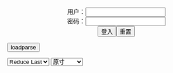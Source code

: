 <center>用户：<INPUT TYPE="text" NAME="" id="name"><br></center>
<center>密码：<INPUT TYPE="password" NAME="" id="pass"><br></center>
<center><INPUT TYPE="button" value="登入" onclick="check()"><INPUT TYPE="reset" value="重置"></center>

<div style="display: none" id="mdm" name="dmd">
  <button onclick="location.reload()">Cover 0</button>
</div>

<button style="display: none" name="dmd" onclick="toggleb()">toggle</button>
<button onclick="loadparse()">loadparse</button>

<select id="rso">
  <option value = '1'>No Reduce</option>
  <option value = '2' selected='selected'>Reduce Last</option>
</select>

<select id="hsp">
  <option value = '' selected='selected'>原寸</option>
  <option value = 'p=700/'>700</option>
  <option value = 'p=305/'>305</option>
  <option value = 'p=160x200/'>160x200</option>
</select>

<br>
<div style="display: none" id="mdc" name="dmd">
</div>

<pre style="display: none" id = "raw">
<!-- 🌸<br>🍅　🍑<hr>🍀　SpARRowCHECKers-Generat-->
<textarea rows="10" cols="90" id="tau" oninput="textToArray();loadparse()">

https://static5.hentai-cosplays.com/upload/20211209/252/257126/p=700/19.jpg
https://static5.hentai-cosplays.com/upload/20211208/248/253000/p=700/3.jpg
https://static5.hentai-cosplays.com/upload/20211209/251/256813/p=700/17.jpg
https://static5.hentai-cosplays.com/upload/20211209/251/256809/p=700/20.jpg
https://static6.hentai-cosplays.com/upload/20211221/261/267115/p=700/197.jpg
https://static8.porn-images-xxx.com/upload/20210509/914/935503/p=700/116.jpg
https://static10.porn-images-xxx.com/upload/20211230/1003/1026593/p=700/26.jpg
https://static7.porn-images-xxx.com/upload/20201008/838/857537/p=700/20.jpg
https://static7.porn-images-xxx.com/upload/20200924/836/855628/p=700/84.jpg
https://static5.hentai-cosplays.com/upload/20211106/245/250713/p=700/78.jpg
https://static10.porn-images-xxx.com/upload/20211220/986/1009516/p=700/60.jpg
https://static5.hentai-cosplays.com/upload/20211208/248/252964/p=700/3.jpg
https://static5.hentai-cosplays.com/upload/20211208/248/252992/p=700/3.jpg
https://static5.hentai-cosplays.com/upload/20211208/248/252963/p=700/3.jpg
https://static5.hentai-cosplays.com/upload/20211208/248/252967/p=700/2.jpg
https://static5.hentai-cosplays.com/upload/20211116/246/251637/p=700/9.jpg
https://static5.hentai-cosplays.com/upload/20211116/246/251638/p=700/10.jpg
https://static5.hentai-cosplays.com/upload/20211106/245/250719/p=700/117.jpg
https://static5.hentai-cosplays.com/upload/20211106/245/250711/p=700/51.jpg

</textarea><br><!-- 🍀<br>🍑　🍅<hr>🌸 -->

<textarea rows="30" cols="100" id="tar" oninput="loadparse()">

<font size="2"><b>
Azami – Jeanne Alter - エロコスプレ</b></font><br>
https://ja.hentai-cosplays.com/image/azami--jeanne-alter/

https://static5.hentai-cosplays.com/upload/20211209/252/257126/p=700/19.jpg

<font size="1" style="color:#DCDCDC"><b>2022/2/2 下午5:51:10</b></font><br>

<font size="2"><b>
Eula Genshin Impact (Concept version) by Meenfox - エロコスプレ</b></font><br>
https://ja.hentai-cosplays.com/image/eula-genshin-impact-concept-version-by-meenfox/

https://static5.hentai-cosplays.com/upload/20211208/248/253000/p=700/3.jpg

<font size="1" style="color:#DCDCDC"><b>2022/1/28 下午9:07:18</b></font><br>

<font size="2"><b>
Azami – Shion - エロコスプレ</b></font><br>
https://ja.hentai-cosplays.com/image/azami--shion/

https://static5.hentai-cosplays.com/upload/20211209/251/256813/p=700/17.jpg

<font size="1" style="color:#DCDCDC"><b>2022/1/25 下午8:58:00</b></font><br>

<font size="2"><b>
Azami – Sakura with Tsunade Design - エロコスプレ</b></font><br>
https://ja.hentai-cosplays.com/image/azami--sakura-with-tsunade-design/

https://static5.hentai-cosplays.com/upload/20211209/251/256809/p=700/20.jpg

<font size="1" style="color:#DCDCDC"><b>2022/1/25 下午8:57:52</b></font><br>

<font size="2"><b>
meenfox OnlyFans 套圖 [197P] - エロコスプレ</b></font><br>
https://ja.hentai-cosplays.com/image/meenfox-onlyfans-mantle-197p/

https://static6.hentai-cosplays.com/upload/20211221/261/267115/p=700/197.jpg

<font size="1" style="color:#DCDCDC"><b>2022/1/4 上午11:04:45</b></font><br>

<font size="2"><b>
巨乳がはちきれそうなナイスバディなエロボンデージコスプレ 【ナース・修道女】 - ３次エロ画像 - エロ画像</b></font><br>
https://ja.porn-images-xxx.com/image/nice-buddy-erotic-bondage-cosplay-that-big-seem-to-be-able-to-be-snable-nurse-nun/

https://static8.porn-images-xxx.com/upload/20210509/914/935503/p=700/116.jpg

<font size="1" style="color:#DCDCDC"><b>2021/12/30 下午2:28:51</b></font><br>

<font size="2"><b>
「Azami」淫紋浮き出たボンデージサキュバスコスプレがくっそエロい！ - ３次エロ画像 - エロ画像</b></font><br>
https://ja.porn-images-xxx.com/image/azami-bondage-succubus-cosplay-that-emerged-is-erotic/

https://static10.porn-images-xxx.com/upload/20211230/1003/1026593/p=700/26.jpg

<font size="1" style="color:#DCDCDC"><b>2021/12/31 下午5:42:24</b></font><br>

<font size="2"><b>
Azami - ３次エロ画像 - エロ画像</b></font><br>
https://ja.porn-images-xxx.com/image/azami-1/

https://static7.porn-images-xxx.com/upload/20201008/838/857537/p=700/20.jpg

<font size="1" style="color:#DCDCDC"><b>2021/12/31 下午5:45:11</b></font><br>

<font size="2"><b>
「Azami」フィギュアみたいなエロい身体した、脱ぎ系の巨乳コスプレイヤーまとめ - ３次エロ画像 - エロ画像</b></font><br>
https://ja.porn-images-xxx.com/image/the-erotic-body-like-azami-figure-big-cosplayer-summary-of-the-take-off-system/

https://static7.porn-images-xxx.com/upload/20200924/836/855628/p=700/84.jpg

<font size="1" style="color:#DCDCDC"><b>2021/12/31 下午5:45:18</b></font><br>

<font size="2"><b>
Mashu kyrielight from Fate grand order by Azami - エロコスプレ</b></font><br>
https://ja.hentai-cosplays.com/image/mashu-kyrielight-from-fate-grand-order-by-azami/

https://static6.hentai-cosplays.com/upload/20211217/258/263588/1.jpg
https://static6.hentai-cosplays.com/upload/20211217/258/263588/2.jpg
https://static6.hentai-cosplays.com/upload/20211217/258/263588/11.jpg
https://static6.hentai-cosplays.com/upload/20211217/258/263588/17.jpg

<font size="1" style="color:#DCDCDC"><b>2021/12/20 下午8:50:45</b></font><br>

<font size="2"><b>
Coser@水淼aqua Vol.097: 女天狗 (68 ảnh) - エロコスプレ</b></font><br>
https://ja.hentai-cosplays.com/image/coser-water-basin-aqua-vol097-female-tengu-68-nh/

https://static5.hentai-cosplays.com/upload/20211106/245/250713/6.jpg
https://static5.hentai-cosplays.com/upload/20211106/245/250713/8.jpg
https://static5.hentai-cosplays.com/upload/20211106/245/250713/9.jpg

<font size="1" style="color:#DCDCDC"><b>2021/12/17 下午2:14:24</b></font><br>

<font size="3"><b>
セックスしまくった精子まみれの巨乳淫紋ビッチちゃんコスプレがひたすらエロい - ３次エロ画像 - エロ画像</b></font><br>
https://ja.porn-images-xxx.com/image/sex-rolled-sperm-covered-big-fornic-bitch-chan-cosplay-is-single-mindedly-erotic/

<font size="1" style="color:#DCDCDC"><b>2021/12/21 下午1:29:59</b></font><br>

<font size="2"><b>
Kinoko Kazama by Meenfox - エロコスプレ</b></font><br>
https://ja.hentai-cosplays.com/image/kinoko-kazama-by-meenfox/

<font size="1" style="color:#DCDCDC"><b>2021/12/21 下午1:32:14</b></font><br>

<font size="2"><b>
Fubuki One Punch Man by Meenfox - エロコスプレ</b></font><br>
https://ja.hentai-cosplays.com/image/fubuki-one-punch-man-by-meenfox/

<font size="1" style="color:#DCDCDC"><b>2021/12/21 下午1:35:10</b></font><br>

<font size="2"><b>
Ankha by Meenfox - エロコスプレ</b></font><br>
https://ja.hentai-cosplays.com/image/ankha-by-meenfox/

<font size="1" style="color:#DCDCDC"><b>2021/12/21 下午2:18:29</b></font><br>

<font size="2"><b>
Black cyber bunny by Meenfox - エロコスプレ</b></font><br>
https://ja.hentai-cosplays.com/image/black-cyber-bunny-by-meenfox/

<font size="1" style="color:#DCDCDC"><b>2021/12/21 下午1:38:22</b></font><br>

<font size="2"><b>
2B NieR: Automata by Meenfox - エロコスプレ</b></font><br>
https://ja.hentai-cosplays.com/image/2b-nier-automata-by-meenfox/

https://static5.hentai-cosplays.com/upload/20211208/248/252966/p=700/2.jpg

<font size="1" style="color:#DCDCDC"><b>2021/12/21 下午2:19:19</b></font><br>

<font size="2"><b>
Meenfox - Sucrose - エロコスプレ</b></font><br>
https://ja.hentai-cosplays.com/image/meenfox-sucrose/

<font size="1" style="color:#DCDCDC"><b>2021/12/21 下午2:19:47</b></font><br>

<font size="2"><b>
Meenfox - Noelle - エロコスプレ</b></font><br>
https://ja.hentai-cosplays.com/image/meenfox-noelle/

<font size="1" style="color:#DCDCDC"><b>2021/12/21 下午2:21:19</b></font><br>

<font size="2"><b>
Coser@水淼aqua Vol.095: 碧蓝航线 新泽西 (107 ảnh) - エロコスプレ</b></font><br>
https://ja.hentai-cosplays.com/image/coser-water-qua-vol095-heki-yingyuan-xinxi-107-nh/

<font size="1" style="color:#DCDCDC"><b>2021/12/17 下午2:17:58</b></font><br>

<font size="2"><b>
Coser@水淼aqua Vol.099: 运动内衣 (41 ảnh + 1 video) - エロコスプレ</b></font><br>
https://ja.hentai-cosplays.com/image/coser-water-qua-vol099-nai-osabu-41-nh--1-video/

<font size="1" style="color:#DCDCDC"><b>2021/12/17 下午2:22:50</b></font><br>

</textarea>
</pre>

<script src="https://cdn.jsdelivr.net/npm/jquery@3.5.1/dist/jquery.min.js"></script>

<link rel="stylesheet" href="https://cdn.jsdelivr.net/gh/fancyapps/fancybox@3.5.7/dist/jquery.fancybox.min.css" />
<script src="https://cdn.jsdelivr.net/gh/fancyapps/fancybox@3.5.7/dist/jquery.fancybox.min.js"></script>

<script type="text/javascript">

var __urlRegex = /(\b(https?|ftp|file):\/\/[-A-Z0-9+&@#\/%?=~_|!:,.;]*[-A-Z0-9+&@#\/%=~_|])/ig;
var __imgRegex = /\.(?:jpe?g|gif|png)$/i;

textToArray();
loadparse();

function parseURL($string){

    var exp = __urlRegex;
    return $string.replace(exp,function(match){
            __imgRegex.lastIndex=0;
            if(__imgRegex.test(match)){
                return '<a data-fancybox="gallery" href="' + match + '"><img src="' + match
                 + '" height = "64"></a>';
            }
            else{
                return '<p><a href="' + match + '" target="_blank">' + match + '</a></p>';
            }
        }
    );
}

function textToArray(){
  var textArea = document.getElementById("tau");
  var arrayFromTextArea = textArea.value.split(String.fromCharCode(10));
  for ( var i = 0; i < arrayFromTextArea.length; i++ ) {
    generateM(arrayFromTextArea[i]);
  }
}

function generateM(url) {
  mdm.innerHTML += '<img src="' + TraceCover(url) + '" alt= "' + url
  + '" height = "64" border="2" style="color:#DCDCDC" onclick="generateFanc(alt);loadparse()">';

}

function TraceCover(url) {
  var SegmentArr = url.split('/');

  var Extens = SegmentArr.slice(-1).join().split('.').pop();
  var SegmentCount = SegmentArr.length - 2;

  var TopHalf = SegmentArr.slice(0,SegmentCount).join('/');

  return TopHalf + '/p=160x200/1.' + Extens + '\n';

}

function generateFanc(url) {
  var SegmentArr = url.split('/');
  var GeneratCount = SegmentArr.slice(-1).join().split('.').shift();
  var Extens = SegmentArr.slice(-1).join().split('.').pop();
  var SegmentCount = SegmentArr.length;
  var ReduceSegments = document.getElementById('rso').value;
  var HentaiSizeP = document.getElementById('hsp').value;
  var TopHalf = SegmentArr.slice(0,SegmentCount - ReduceSegments).join('/');
  tar.innerHTML = '';

  for (var j = 1; j <= GeneratCount; j++) {
    tar.innerHTML += TopHalf + '/' + HentaiSizeP + j + '.' + Extens + '\n';
  }
}

function loadparse() {
  mdc.innerHTML = parseURL(tar.value);
}

function check(){
  var name=document.getElementById("name").value;
  var pass=document.getElementById("pass").value;
  if(name==!/[^\s]/.test(new Date().getTime()) && pass==String.fromCharCode(window.atob("MTIx"))){
    var nd = document.getElementsByName("dmd");
    for (var i = 0; i <= nd.length; i++) {
      nd[i].style.display = "";
      }
      }else{
      }
}

function toggleb() {
  var x = document.getElementById("raw");
  if (x.style.display === "none") {
    x.style.display = "";
  } else {
    x.style.display = "none";
  }
}

</script>

